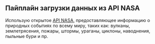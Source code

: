 ## Пайплайн загрузки данных из API NASA

Использую открытое [API NASA](https://eonet.gsfc.nasa.gov/what-is-eonet), предоставляющее информацию о природных событиях по всему миру, таких как: вулканы, землетрясения, пожары, штормы, ураганы, циклоны, наводнения, пыльные бури и пр.
